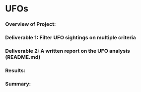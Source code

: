 # UFOs

### Overview of Project:

### Deliverable 1: Filter UFO sightings on multiple criteria


### Deliverable 2: A written report on the UFO analysis (README.md)

### Results:

### Summary: 